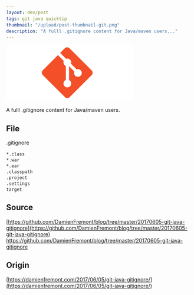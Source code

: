 ```yaml
---
layout: dev/post
tags: git java quicktip
thumbnail: "/upload/post-thumbnail-git.png"
description: "A fulll .gitignore content for Java/maven users..."
---
```


 
![post-image](/upload/post-thumbnail-git.png)
 
A fulll .gitignore content for Java/maven users.
 
## File
 
.gitignore
 
```
*.class
*.war
*.ear
.classpath
.project
.settings
target
```
 
## Source
 
[https://github.com/DamienFremont/blog/tree/master/20170605-git-java-gitignore](https://github.com/DamienFremont/blog/tree/master/20170605-git-java-gitignore)
https://github.com/DamienFremont/blog/tree/master/20170605-git-java-gitignore
 
 
## Origin
[https://damienfremont.com/2017/06/05/git-java-gitignore/](https://damienfremont.com/2017/06/05/git-java-gitignore/)
 
